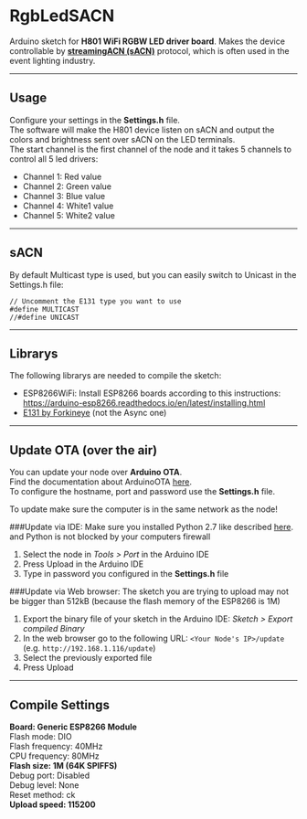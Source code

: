 # RgbLedSACN
Arduino sketch for **H801 WiFi RGBW LED driver board**. Makes the device controllable by [**streamingACN (sACN)**](https://en.wikipedia.org/wiki/Architecture_for_Control_Networks) protocol, which is often used in the event lighting industry.

---

## Usage
Configure your settings in the **Settings.h** file.  
The software will make the H801 device listen on sACN and output the colors and brightness sent over sACN on the LED terminals.  
The start channel is the first channel of the node and it takes 5 channels to control all 5 led drivers:  
- Channel 1: Red value
- Channel 2: Green value
- Channel 3: Blue value
- Channel 4: White1 value
- Channel 5: White2 value

---

## sACN

By default Multicast type is used, but you can easily switch to Unicast in the Settings.h file:
```
// Uncomment the E131 type you want to use
#define MULTICAST
//#define UNICAST
```

---

## Librarys

The following librarys are needed to compile the sketch:
  - ESP8266WiFi: Install ESP8266 boards according to this instructions: https://arduino-esp8266.readthedocs.io/en/latest/installing.html
  - [E131 by Forkineye](https://github.com/forkineye/E131) (not the Async one)

---
  
## Update OTA (over the air)

You can update your node over **Arduino OTA**.  
Find the documentation about ArduinoOTA [here](https://arduino-test.esp8266.com/Arduino/versions/2.0.0/doc/ota_updates/ota_updates.html#classic-ota-configuration).  
To configure the hostname, port and password use the **Settings.h** file.

To update make sure the computer is in the same network as the node!

###Update via IDE:
Make sure you installed Python 2.7 like described [here](https://arduino-test.esp8266.com/Arduino/versions/2.0.0/doc/ota_updates/ota_updates.html#classic-ota-configuration). and Python is not blocked by your computers firewall
1. Select the node in *Tools > Port* in the Arduino IDE
2. Press Upload in the Arduino IDE
3. Type in password you configured in the **Settings.h** file

###Update via Web browser:
The sketch you are trying to upload may not be bigger than 512kB (because the flash memory of the ESP8266 is 1M)
1. Export the binary file of your sketch in the Arduino IDE: *Sketch > Export compiled Binary*
2. In the web browser go to the following URL: `<Your Node's IP>/update` (e.g. `http://192.168.1.116/update`)
3. Select the previously exported file
4. Press Upload

---
  
## Compile Settings
**Board: Generic ESP8266 Module**  
Flash mode: DIO  
Flash frequency: 40MHz  
CPU frequency: 80MHz  
**Flash size: 1M (64K SPIFFS)**  
Debug port: Disabled  
Debug level: None  
Reset method: ck  
**Upload speed: 115200**